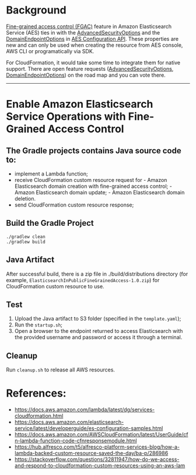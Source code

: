 # Background
[Fine-grained access control (FGAC)](https://docs.aws.amazon.com/elasticsearch-service/latest/developerguide/fgac.html) feature in Amazon Elasticsearch Service (AES) ties in with the [AdvancedSecurityOptions](https://docs.aws.amazon.com/elasticsearch-service/latest/developerguide/es-configuration-api.html#es-configuration-api-datatypes-advancedsec) and the [DomainEndpointOptions](https://docs.aws.amazon.com/elasticsearch-service/latest/developerguide/es-configuration-api.html#es-configuration-api-datatypes-domainendpointoptions) in [AES Configuration API](https://docs.aws.amazon.com/elasticsearch-service/latest/developerguide/es-configuration-api.html#es-configuration-api-actions-createelasticsearchdomain). These properties are new and can only be used when creating the resource from AES console, AWS CLI or programatically via SDK.

For CloudFormation, it would take some time to integrate them for native support. There are open feature requests ([AdvancedSecurityOptions](https://github.com/aws-cloudformation/aws-cloudformation-coverage-roadmap/issues/384), [DomainEndpointOptions](https://github.com/aws-cloudformation/aws-cloudformation-coverage-roadmap/issues/201)) on the road map and you can vote there.

---

# Enable Amazon Elasticsearch Service Operations with Fine-Grained Access Control

## The Gradle projects contains Java source code to:
- implement a Lambda function;
- receive CloudFormation custom resource request for
        - Amazon Elasticsearch domain creation with fine-grained access control;
        - Amazon Elasticsearch domain update;
        - Amazon Elasticsearch domain deletion.
- send CloudFormation custom resource response;

## Build the Gradle Project
```
./gradlew clean
./gradlew build
```

## Java Artifact
After successful build, there is a zip file in ./build/distributions directory (for example, `ElasticsearchInPublicFineGrainedAccess-1.0.zip`) for CloudFormation custom resource to use. 


## Test
1. Upload the Java artifact to S3 folder (specified in the `template.yaml`);
2. Run the `startup.sh`;
3. Open a browser to the endpoint returned to access Elasticsearch with the provided username and password or access it through a terminal.

## Cleanup
Run `cleanup.sh` to release all AWS resources.

# References:
- https://docs.aws.amazon.com/lambda/latest/dg/services-cloudformation.html
- https://docs.aws.amazon.com/elasticsearch-service/latest/developerguide/es-configuration-samples.html
- https://docs.aws.amazon.com/AWSCloudFormation/latest/UserGuide/cfn-lambda-function-code-cfnresponsemodule.html
- https://hub.alfresco.com/t5/alfresco-platform-services-blog/how-a-lambda-backed-custom-resource-saved-the-day/ba-p/286986
- https://stackoverflow.com/questions/32811947/how-do-we-access-and-respond-to-cloudformation-custom-resources-using-an-aws-lam
